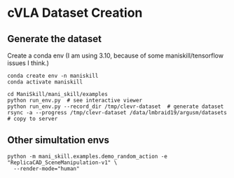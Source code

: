 # cVLA Dataset Creation

## Generate the dataset
Create a conda env (I am using 3.10, because of some maniskill/tensorflow issues I think.)
```
conda create env -n maniskill
conda activate maniskill

cd ManiSkill/mani_skill/examples
python run_env.py  # see interactive viewer
python run_env.py --record_dir /tmp/clevr-dataset  # generate dataset
rsync -a --progress /tmp/clevr-dataset /data/lmbraid19/argusm/datasets  # copy to server
```

## Other simultation envs
```
python -m mani_skill.examples.demo_random_action -e "ReplicaCAD_SceneManipulation-v1" \
  --render-mode="human"
```
